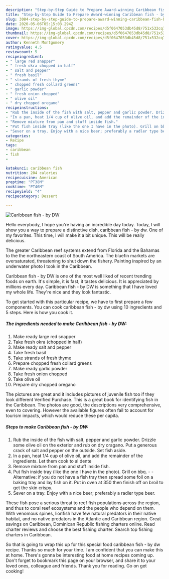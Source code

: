 ```yaml
---
description: "Step-by-Step Guide to Prepare Award-winning Caribbean fish - by DW"
title: "Step-by-Step Guide to Prepare Award-winning Caribbean fish - by DW"
slug: 3084-step-by-step-guide-to-prepare-award-winning-caribbean-fish-by-dw
date: 2020-05-06T05:15:03.294Z
image: https://img-global.cpcdn.com/recipes/d5f0647053db45d8/751x532cq70/caribbean-fish-by-dw-recipe-main-photo.jpg
thumbnail: https://img-global.cpcdn.com/recipes/d5f0647053db45d8/751x532cq70/caribbean-fish-by-dw-recipe-main-photo.jpg
cover: https://img-global.cpcdn.com/recipes/d5f0647053db45d8/751x532cq70/caribbean-fish-by-dw-recipe-main-photo.jpg
author: Kenneth Montgomery
ratingvalue: 4.5
reviewcount: 5
recipeingredient:
- " large red snapper"
- " fresh okra chopped in half"
- " salt and pepper"
- " fresh basil"
- " strands of fresh thyme"
- " chopped fresh collard greens"
- " garlic powder"
- " fresh onion chopped"
- " olive oil"
- " dry chopped oregano"
recipeinstructions:
- "Rub the inside of the fish with salt, pepper and garlic powder. Drizzle some olive oil on the exterior and rub on dry oragano. Put a generous crack of salt and pepper on the outside. Set fish aside."
- "In a pan, heat 1/4 cup of olive oil, and add the remainder of the ingredients. Let them cook to al dente"
- "Remove mixture from pan and stuff inside fish."
- "Put fish inside tray (like the one I have in the photo). Grill on bbq.   Alternative: if you do not have a fish tray then spread some foil on a baking tray and lay fish on it. Put in oven at 350 then finish off on broil to get the skin crispy."
- "Sever on a tray. Enjoy with a nice beer; preferably a radler type beer."
categories:
- Recipe
tags:
- caribbean
- fish
- 

katakunci: caribbean fish  
nutrition: 204 calories
recipecuisine: American
preptime: "PT38M"
cooktime: "PT46M"
recipeyield: "4"
recipecategory: Dessert

---
```



![Caribbean fish - by DW](https://img-global.cpcdn.com/recipes/d5f0647053db45d8/751x532cq70/caribbean-fish-by-dw-recipe-main-photo.jpg)

Hello everybody, I hope you're having an incredible day today. Today, I will show you a way to prepare a distinctive dish, caribbean fish - by dw. One of my favorites. This time, I will make it a bit unique. This will be really delicious.

The greater Caribbean reef systems extend from Florida and the Bahamas to the the northeastern coast of South America. The bluefin markets are oversaturated, threatening to shut down the fishery. Painting inspired by an underwater photo I took in the Caribbean.

Caribbean fish - by DW is one of the most well liked of recent trending foods on earth. It's simple, it is fast, it tastes delicious. It is appreciated by millions every day. Caribbean fish - by DW is something that I have loved my whole life. They're nice and they look fantastic.


To get started with this particular recipe, we have to first prepare a few components. You can cook caribbean fish - by dw using 10 ingredients and 5 steps. Here is how you cook it.

<!--inarticleads1-->

##### The ingredients needed to make Caribbean fish - by DW:

1. Make ready  large red snapper
1. Take  fresh okra (chopped in half)
1. Make ready  salt and pepper
1. Take  fresh basil
1. Take  strands of fresh thyme
1. Prepare  chopped fresh collard greens
1. Make ready  garlic powder
1. Take  fresh onion chopped
1. Take  olive oil
1. Prepare  dry chopped oregano


The pictures are great and it includes pictures of juvenile fish too if they look different Verified Purchase. This is a great book for identifying fish in the Caribbean. The photos are good, the descriptions very comprehensive, even to covering. However the available figures often fail to account for tourism impacts, which would reduce these per capita. 

<!--inarticleads2-->

##### Steps to make Caribbean fish - by DW:

1. Rub the inside of the fish with salt, pepper and garlic powder. Drizzle some olive oil on the exterior and rub on dry oragano. Put a generous crack of salt and pepper on the outside. Set fish aside.
1. In a pan, heat 1/4 cup of olive oil, and add the remainder of the ingredients. Let them cook to al dente
1. Remove mixture from pan and stuff inside fish.
1. Put fish inside tray (like the one I have in the photo). Grill on bbq.  -  - Alternative: if you do not have a fish tray then spread some foil on a baking tray and lay fish on it. Put in oven at 350 then finish off on broil to get the skin crispy.
1. Sever on a tray. Enjoy with a nice beer; preferably a radler type beer.


These fish pose a serious threat to reef fish populations across the region, and thus to coral reef ecosystems and the people who depend on them. With venomous spines, lionfish have few natural predators in their native habitat, and no native predators in the Atlantic and Caribbean region. Great savings on Caribbean, Dominican Republic fishing charters online. Read charter reviews and choose the best fishing charter. Search top fishing charters in Caribbean. 

So that is going to wrap this up for this special food caribbean fish - by dw recipe. Thanks so much for your time. I am confident that you can make this at home. There's gonna be interesting food at home recipes coming up. Don't forget to bookmark this page on your browser, and share it to your loved ones, colleague and friends. Thank you for reading. Go on get cooking!
